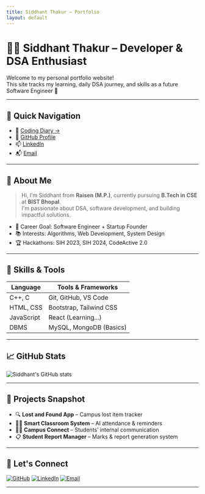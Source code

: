 ```yaml
---
title: Siddhant Thakur – Portfolio
layout: default
---
```


# 👨‍💻 Siddhant Thakur – Developer & DSA Enthusiast

Welcome to my personal portfolio website!  
This site tracks my learning, daily DSA journey, and skills as a future Software Engineer 🚀

---

## 📌 Quick Navigation

- 📘 [Coding Diary →](./coding.md)
- 🧠 [GitHub Profile](https://github.com/Siddhantthakur132)
- 📫 [LinkedIn](https://linkedin.com/in/your-link)
- 📬 [Email](mailto:your.email@example.com)

---

## 🧠 About Me

> Hi, I’m Siddhant from **Raisen (M.P.)**, currently pursuing **B.Tech in CSE** at **BIST Bhopal**.  
> I'm passionate about DSA, software development, and building impactful solutions.

- 🎯 Career Goal: Software Engineer + Startup Founder
- 📚 Interests: Algorithms, Web Development, System Design
- 🏆 Hackathons: SIH 2023, SIH 2024, CodeActive 2.0

---

## 🧰 Skills & Tools

| Language | Tools & Frameworks |
|----------|---------------------|
| C++, C   | Git, GitHub, VS Code |
| HTML, CSS | Bootstrap, Tailwind CSS |
| JavaScript | React (Learning...) |
| DBMS | MySQL, MongoDB (Basics) |

---

## 📈 GitHub Stats

![Siddhant's GitHub stats](https://github-readme-stats.vercel.app/api?username=Siddhantthakur132&show_icons=true&theme=tokyonight)

---

## 💼 Projects Snapshot

- 🔍 **Lost and Found App** – Campus lost item tracker
- 👨‍🏫 **Smart Classroom System** – AI attendance & reminders
- 🧑‍🎓 **Campus Connect** – Students’ internal communication
- 📋 **Student Report Manager** – Marks & report generation system

---

## 🔗 Let's Connect

[![GitHub](https://img.shields.io/badge/GitHub-black?style=for-the-badge&logo=github)](https://github.com/Siddhantthakur132)
[![LinkedIn](https://img.shields.io/badge/LinkedIn-blue?style=for-the-badge&logo=linkedin)](https://linkedin.com/in/your-link)
[![Email](https://img.shields.io/badge/Gmail-red?style=for-the-badge&logo=gmail)](mailto:your.email@example.com)

---
